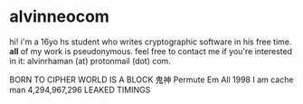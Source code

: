 # alvinneocom
hi! i'm a 16yo hs student who writes cryptographic software in his free time. **all** of my work is pseudonymous. feel free to contact me if you're interested in it: alvinrhaman (at) protonmail (dot) com.

BORN TO CIPHER WORLD IS A BLOCK 鬼神 Permute Em All 1998 I am cache man 4,294,967,296 LEAKED TIMINGS
